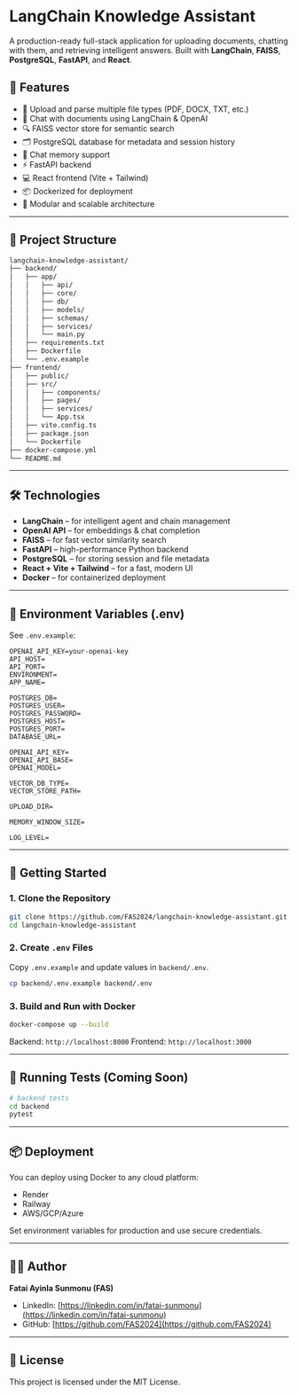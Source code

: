 # LangChain Knowledge Assistant

A production-ready full-stack application for uploading documents, chatting with them, and retrieving intelligent answers. Built with **LangChain**, **FAISS**, **PostgreSQL**, **FastAPI**, and **React**.

## 🧠 Features

* 📄 Upload and parse multiple file types (PDF, DOCX, TXT, etc.)
* 💬 Chat with documents using LangChain & OpenAI
* 🔍 FAISS vector store for semantic search
* 🗂️ PostgreSQL database for metadata and session history
* 🧠 Chat memory support
* ⚡ FastAPI backend
* 💻 React frontend (Vite + Tailwind)
* 📦 Dockerized for deployment
* 📁 Modular and scalable architecture

---

## 📁 Project Structure

```bash
langchain-knowledge-assistant/
├── backend/
│   ├── app/
│   │   ├── api/
│   │   ├── core/
│   │   ├── db/
│   │   ├── models/
│   │   ├── schemas/
│   │   ├── services/
│   │   └── main.py
│   ├── requirements.txt
│   ├── Dockerfile
│   └── .env.example
├── frontend/
│   ├── public/
│   ├── src/
│   │   ├── components/
│   │   ├── pages/
│   │   ├── services/
│   │   └── App.tsx
│   ├── vite.config.ts
│   ├── package.json
│   └── Dockerfile
├── docker-compose.yml
└── README.md
```

---

## 🛠️ Technologies

* **LangChain** – for intelligent agent and chain management
* **OpenAI API** – for embeddings & chat completion
* **FAISS** – for fast vector similarity search
* **FastAPI** – high-performance Python backend
* **PostgreSQL** – for storing session and file metadata
* **React + Vite + Tailwind** – for a fast, modern UI
* **Docker** – for containerized deployment

---

## 🔐 Environment Variables (.env)

See `.env.example`:

```env
OPENAI_API_KEY=your-openai-key
API_HOST=
API_PORT=
ENVIRONMENT=
APP_NAME=

POSTGRES_DB=
POSTGRES_USER=
POSTGRES_PASSWORD=
POSTGRES_HOST=
POSTGRES_PORT=
DATABASE_URL=

OPENAI_API_KEY=
OPENAI_API_BASE=
OPENAI_MODEL=

VECTOR_DB_TYPE=
VECTOR_STORE_PATH=

UPLOAD_DIR=

MEMORY_WINDOW_SIZE=

LOG_LEVEL=

```

---

## 🚀 Getting Started

### 1. Clone the Repository

```bash
git clone https://github.com/FAS2024/langchain-knowledge-assistant.git
cd langchain-knowledge-assistant
```

### 2. Create `.env` Files

Copy `.env.example` and update values in `backend/.env`.

```bash
cp backend/.env.example backend/.env
```

### 3. Build and Run with Docker

```bash
docker-compose up --build
```

Backend: `http://localhost:8000`
Frontend: `http://localhost:3000`

---

## 🧪 Running Tests (Coming Soon)

```bash
# backend tests
cd backend
pytest
```

---

## 📦 Deployment

You can deploy using Docker to any cloud platform:

* Render
* Railway
* AWS/GCP/Azure

Set environment variables for production and use secure credentials.

---

## 🧑‍💻 Author

**Fatai Ayinla Sunmonu (FAS)**

* LinkedIn: [https://linkedin.com/in/fatai-sunmonu](https://linkedin.com/in/fatai-sunmonu)
* GitHub: [https://github.com/FAS2024](https://github.com/FAS2024)

---

## 📜 License

This project is licensed under the MIT License.